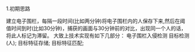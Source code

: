 1.初期思路

建立电子围栏，每隔一段时间(比如两分钟)将电子围栏内的人保存下来,然后在阈值时间到时(比如30分钟)，捕获的画面与30分钟前的对比，出现同一个人的话，将此人标记为滞留。
大致上技术实现有如下几部分：
电子围栏入侵检测
目标检测(人);
目标特征存储;
目标特征匹配;